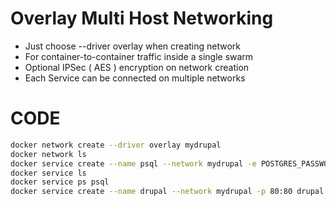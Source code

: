 # Overlay Multi Host Networking

- Just choose --driver overlay when creating network
- For container-to-container traffic inside a single swarm
- Optional IPSec ( AES ) encryption on network creation
- Each Service can be connected on multiple networks

# CODE
```bash
docker network create --driver overlay mydrupal
docker network ls
docker service create --name psql --network mydrupal -e POSTGRES_PASSWORD=mypass postgres
docker service ls
docker service ps psql
docker service create --name drupal --network mydrupal -p 80:80 drupal
```
